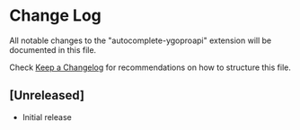 # Change Log

All notable changes to the "autocomplete-ygoproapi" extension will be documented in this file.

Check [Keep a Changelog](http://keepachangelog.com/) for recommendations on how to structure this file.

## [Unreleased]

- Initial release